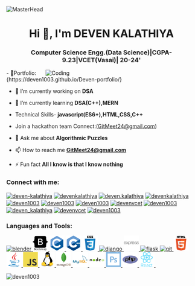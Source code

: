 
![MasterHead](https://github.com/deven1003/deven1003/assets/89897347/2b1de803-0977-4387-9787-d52866dbcef9)

<h1 align="center">Hi 👋, I'm DEVEN KALATHIYA</h1>
<h3 align="center">Computer Science Engg.(Data Science)|CGPA-9.23|VCET(Vasai)| 20-24'</h3>
<img align="right"alt="Coding" width="400" src="https://github.com/deven1003/deven1003/assets/89897347/9c513071-df53-4b0a-8ff2-55720ece0722">
- 📄Portfolio:  {https://deven1003.github.io/Deven-portfolio/}

- 🔭 I’m currently working on **DSA**

- 🌱 I’m currently learning **DSA(C++),MERN**
  
- Technical Skills- **javascript(ES6+),HTML,CSS,C++**

- Join a hackathon team Connect:(GitMeet24@gmail.com)

- 💬 Ask me about **Algorithmic Puzzles**

- 📫 How to reach me **GitMeet24@gmail.com**

- ⚡ Fun fact **All I know is that I know nothing**




<h3 align="left">Connect with me:</h3>
<p align="left">
<a href="https://linkedin.com/in/deven-kalathiya" target="blank"><img align="center" src="https://raw.githubusercontent.com/rahuldkjain/github-profile-readme-generator/master/src/images/icons/Social/linked-in-alt.svg" alt="deven-kalathiya" height="30" width="40" /></a>
<a href="https://kaggle.com/devenkalathiya" target="blank"><img align="center" src="https://raw.githubusercontent.com/rahuldkjain/github-profile-readme-generator/master/src/images/icons/Social/kaggle.svg" alt="devenkalathiya" height="30" width="40" /></a>
<a href="https://fb.com/deven.kalathiya" target="blank"><img align="center" src="https://raw.githubusercontent.com/rahuldkjain/github-profile-readme-generator/master/src/images/icons/Social/facebook.svg" alt="deven.kalathiya" height="30" width="40" /></a>
<a href="https://instagram.com/devenkalathiya" target="blank"><img align="center" src="https://raw.githubusercontent.com/rahuldkjain/github-profile-readme-generator/master/src/images/icons/Social/instagram.svg" alt="devenkalathiya" height="30" width="40" /></a>
<a href="https://dribbble.com/deven1003" target="blank"><img align="center" src="https://raw.githubusercontent.com/rahuldkjain/github-profile-readme-generator/master/src/images/icons/Social/dribbble.svg" alt="deven1003" height="30" width="40" /></a>
<a href="https://hashnode.com/deven1003" target="blank"><img align="center" src="https://raw.githubusercontent.com/rahuldkjain/github-profile-readme-generator/master/src/images/icons/Social/hashnode.svg" alt="deven1003" height="30" width="40" /></a>
<a href="https://www.codechef.com/users/deven1003" target="blank"><img align="center" src="https://cdn.jsdelivr.net/npm/simple-icons@3.1.0/icons/codechef.svg" alt="deven1003" height="30" width="40" /></a>
<a href="https://www.hackerrank.com/devenvcet" target="blank"><img align="center" src="https://raw.githubusercontent.com/rahuldkjain/github-profile-readme-generator/master/src/images/icons/Social/hackerrank.svg" alt="devenvcet" height="30" width="40" /></a>
<a href="https://codeforces.com/profile/deven1003" target="blank"><img align="center" src="https://raw.githubusercontent.com/rahuldkjain/github-profile-readme-generator/master/src/images/icons/Social/codeforces.svg" alt="deven1003" height="30" width="40" /></a>
<a href="https://www.leetcode.com/deven_kalathiya" target="blank"><img align="center" src="https://raw.githubusercontent.com/rahuldkjain/github-profile-readme-generator/master/src/images/icons/Social/leet-code.svg" alt="deven_kalathiya" height="30" width="40" /></a>
<a href="https://auth.geeksforgeeks.org/user/devenvcet" target="blank"><img align="center" src="https://raw.githubusercontent.com/rahuldkjain/github-profile-readme-generator/master/src/images/icons/Social/geeks-for-geeks.svg" alt="devenvcet" height="30" width="40" /></a>
<a href="https://www.topcoder.com/members/deven1003" target="blank"><img align="center" src="https://raw.githubusercontent.com/rahuldkjain/github-profile-readme-generator/master/src/images/icons/Social/topcoder.svg" alt="deven1003" height="30" width="40" /></a>
</p>

<h3 align="left">Languages and Tools:</h3>
<p align="left"> <a href="https://www.blender.org/" target="_blank" rel="noreferrer"> <img src="https://download.blender.org/branding/community/blender_community_badge_white.svg" alt="blender" width="40" height="40"/> </a> <a href="https://getbootstrap.com" target="_blank" rel="noreferrer"> <img src="https://raw.githubusercontent.com/devicons/devicon/master/icons/bootstrap/bootstrap-plain-wordmark.svg" alt="bootstrap" width="40" height="40"/> </a> <a href="https://www.cprogramming.com/" target="_blank" rel="noreferrer"> <img src="https://raw.githubusercontent.com/devicons/devicon/master/icons/c/c-original.svg" alt="c" width="40" height="40"/> </a> <a href="https://www.w3schools.com/cpp/" target="_blank" rel="noreferrer"> <img src="https://raw.githubusercontent.com/devicons/devicon/master/icons/cplusplus/cplusplus-original.svg" alt="cplusplus" width="40" height="40"/> </a> <a href="https://www.w3schools.com/css/" target="_blank" rel="noreferrer"> <img src="https://raw.githubusercontent.com/devicons/devicon/master/icons/css3/css3-original-wordmark.svg" alt="css3" width="40" height="40"/> </a> <a href="https://www.djangoproject.com/" target="_blank" rel="noreferrer"> <img src="https://cdn.worldvectorlogo.com/logos/django.svg" alt="django" width="40" height="40"/> </a> <a href="https://expressjs.com" target="_blank" rel="noreferrer"> <img src="https://raw.githubusercontent.com/devicons/devicon/master/icons/express/express-original-wordmark.svg" alt="express" width="40" height="40"/> </a> <a href="https://flask.palletsprojects.com/" target="_blank" rel="noreferrer"> <img src="https://www.vectorlogo.zone/logos/pocoo_flask/pocoo_flask-icon.svg" alt="flask" width="40" height="40"/> </a> <a href="https://git-scm.com/" target="_blank" rel="noreferrer"> <img src="https://www.vectorlogo.zone/logos/git-scm/git-scm-icon.svg" alt="git" width="40" height="40"/> </a> <a href="https://www.w3.org/html/" target="_blank" rel="noreferrer"> <img src="https://raw.githubusercontent.com/devicons/devicon/master/icons/html5/html5-original-wordmark.svg" alt="html5" width="40" height="40"/> </a> <a href="https://www.java.com" target="_blank" rel="noreferrer"> <img src="https://raw.githubusercontent.com/devicons/devicon/master/icons/java/java-original.svg" alt="java" width="40" height="40"/> </a> <a href="https://developer.mozilla.org/en-US/docs/Web/JavaScript" target="_blank" rel="noreferrer"> <img src="https://raw.githubusercontent.com/devicons/devicon/master/icons/javascript/javascript-original.svg" alt="javascript" width="40" height="40"/> </a> <a href="https://www.linux.org/" target="_blank" rel="noreferrer"> <img src="https://raw.githubusercontent.com/devicons/devicon/master/icons/linux/linux-original.svg" alt="linux" width="40" height="40"/> </a> <a href="https://www.mongodb.com/" target="_blank" rel="noreferrer"> <img src="https://raw.githubusercontent.com/devicons/devicon/master/icons/mongodb/mongodb-original-wordmark.svg" alt="mongodb" width="40" height="40"/> </a> <a href="https://www.mysql.com/" target="_blank" rel="noreferrer"> <img src="https://raw.githubusercontent.com/devicons/devicon/master/icons/mysql/mysql-original-wordmark.svg" alt="mysql" width="40" height="40"/> </a> <a href="https://nodejs.org" target="_blank" rel="noreferrer"> <img src="https://raw.githubusercontent.com/devicons/devicon/master/icons/nodejs/nodejs-original-wordmark.svg" alt="nodejs" width="40" height="40"/> </a> <a href="https://opencv.org/" target="_blank" rel="noreferrer"> <img src="https://raw.githubusercontent.com/devicons/devicon/master/icons/photoshop/photoshop-line.svg" alt="photoshop" width="40" height="40"/> </a> <a href="https://www.php.net" target="_blank" rel="noreferrer"> <img src="https://raw.githubusercontent.com/devicons/devicon/master/icons/php/php-original.svg" alt="php" width="40" height="40"/> </a><a href="https://reactjs.org/" target="_blank" rel="noreferrer"> <img src="https://raw.githubusercontent.com/devicons/devicon/master/icons/react/react-original-wordmark.svg" alt="react" width="40" height="40"/> </a> <a href="https://tailwindcss.com/" target="_blank" rel="noreferrer"> <img  </a> </p>


<p><img align="left" src="https://github-readme-stats.vercel.app/api/top-langs?username=deven1003&show_icons=true&locale=en&layout=compact" alt="deven1003" /></p>








